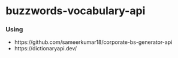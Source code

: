 # buzzwords-vocabulary-api
<h3>Using</h3>
<ul>
  <li>https://github.com/sameerkumar18/corporate-bs-generator-api</li>
  <li>https://dictionaryapi.dev/</li>
</ul>
